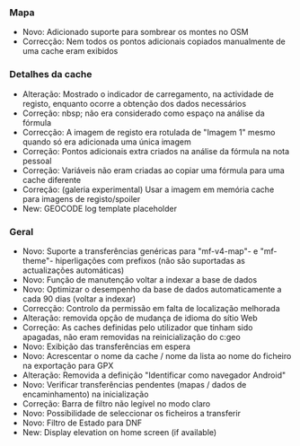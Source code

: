 
### Mapa
- Novo: Adicionado suporte para sombrear os montes no OSM
- Correcção: Nem todos os pontos adicionais copiados manualmente de uma cache eram exibidos

### Detalhes da cache
- Alteração: Mostrado o indicador de carregamento, na actividade de registo, enquanto ocorre a obtenção dos dados necessários
- Correção: nbsp; não era considerado como espaço na análise da fórmula
- Correcção: A imagem de registo era rotulada de "Imagem 1" mesmo quando só era adicionada uma única imagem
- Correção: Pontos adicionais extra criados na análise da fórmula na nota pessoal
- Correção: Variáveis não eram criadas ao copiar uma fórmula para uma cache diferente
- Correção: (galeria experimental) Usar a imagem em memória cache para imagens de registo/spoiler
- New: GEOCODE log template placeholder

### Geral
- Novo: Suporte a transferências genéricas para "mf-v4-map"- e "mf-theme"- hiperligações com prefixos (não são suportadas as actualizações automáticas)
- Novo: Função de manutenção voltar a indexar a base de dados
- Novo: Optimizar o desempenho da base de dados automaticamente a cada 90 dias (voltar a indexar)
- Correcção: Controlo da permissão em falta de localização melhorada
- Alteração: removida opção de mudança de idioma do sítio Web
- Correção: As caches definidas pelo utilizador que tinham sido apagadas, não eram removidas na reinicialização do c:geo
- Novo: Exibição das transferências em espera
- Novo: Acrescentar o nome da cache / nome da lista ao nome do ficheiro na exportação para GPX
- Alteração: Removida a definição "Identificar como navegador Android"
- Novo: Verificar transferências pendentes (mapas / dados de encaminhamento) na inicialização
- Correção: Barra de filtro não legível no modo claro
- Novo: Possibilidade de seleccionar os ficheiros a transferir
- Novo: Filtro de Estado para DNF
- New: Display elevation on home screen (if available)
